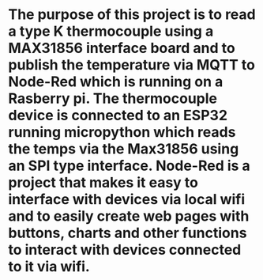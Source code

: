 # The purpose of this project is to read a type K thermocouple using a MAX31856 interface board and to publish the temperature via MQTT to Node-Red which is running on a Rasberry pi. The thermocouple device is connected to an ESP32 running micropython which reads the temps via the Max31856 using an SPI type interface. Node-Red is a project that makes it easy to interface with devices via local wifi and to easily create web pages with buttons, charts and other functions to interact with devices connected to it via wifi.   
